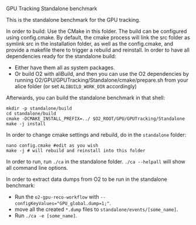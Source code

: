 <!-- doxy
\page refGPUTrackingStandalone Standalone benchmark
/doxy -->

GPU Tracking Standalone benchmark

This is the standalone benchmark for the GPU tracking.

In order to build: Use the CMake in this folder. The build can be configured using config.cmake. By default, the cmake process will link the src folder as symlink src in the installation folder, as well as the config.cmake, and provide a makefile there to trigger a rebuild and reinstall.
In order to have all dependencies ready for the standalone build:
- Either have them all as system packages.
- Or build O2 with aliBuild, and then you can use the O2 dependencies by running O2/GPU/GPUTracking/Standalone/cmake/prepare.sh from your alice folder (or set `ALIBUILD_WORK_DIR` accordingly)

Afterwards, you can build the standalone benchmark in that shell:
```
mkdir -p standalone/build
cd standalone/build
cmake -DCMAKE_INSTALL_PREFIX=../ $O2_ROOT/GPU/GPUTracking/Standalone
make -j install
```

In order to change cmake settings and rebuild, do in the `standalone` folder:
```
nano config.cmake #edit as you wish
make -j # will rebuild and reinstall into this folder
```

In order to run, run `./ca` in the standalone folder. `./ca --helpall` will show all command line options.

In order to extract data dumps from O2 to be run in the standalone benchmark:
- Run the `o2-gpu-reco-workflow` with `--configKeyValues="GPU_global.dump=1;"`.
- move all the created `*.dump` files to `standalone/events/[some_name]`.
- Run `./ca -e [some_name]`.

